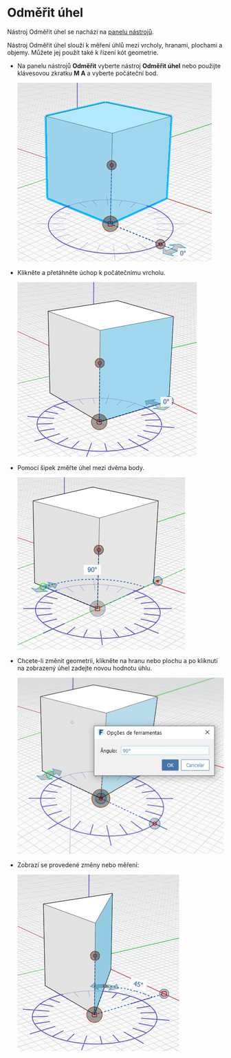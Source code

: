 # Odměřit úhel

Nástroj Odměřit úhel se nachází na [panelu nástrojů](../formit-introduction/tool-bars.md).

Nástroj Odměřit úhel slouží k měření úhlů mezi vrcholy, hranami, plochami a objemy. Můžete jej použít také k řízení kót geometrie.

*   Na panelu nástrojů **Odměřit** vyberte nástroj **Odměřit úhel** nebo použijte klávesovou zkratku **M A** a vyberte počáteční bod.

    <img src="../.gitbook/assets/measure-angle.png" alt="" data-size="original">
*   Klikněte a přetáhněte úchop k počátečnímu vrcholu.

    <img src="../.gitbook/assets/measure-angle2.png" alt="" data-size="original">
*   Pomocí šipek změřte úhel mezi dvěma body.

    <img src="../.gitbook/assets/measure-angle4.png" alt="" data-size="original">
*   Chcete-li změnit geometrii, klikněte na hranu nebo plochu a po kliknutí na zobrazený úhel zadejte novou hodnotu úhlu.

    <img src="../.gitbook/assets/measure-angle3 (1).png" alt="" data-size="original">
*   Zobrazí se provedené změny nebo měření:

    <img src="../.gitbook/assets/measure-angle5.png" alt="" data-size="original">
